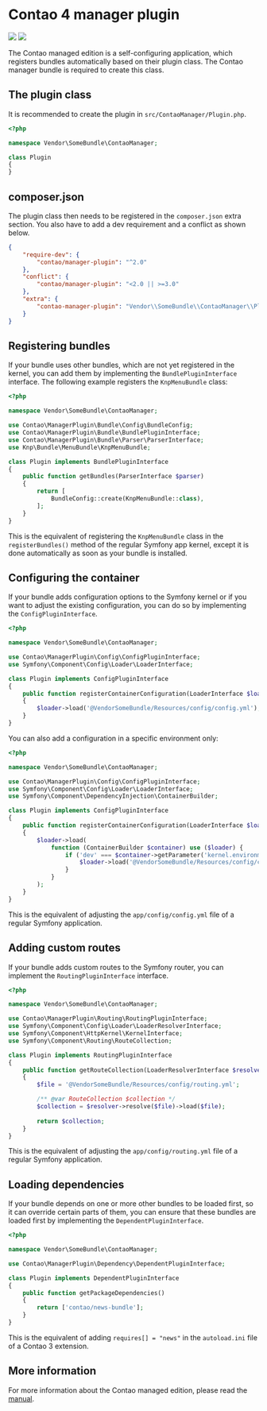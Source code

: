 Contao 4 manager plugin
=======================

[![](https://img.shields.io/travis/contao/manager-plugin/master.svg?style=flat-square)](https://travis-ci.org/contao/manager-plugin/)
[![](https://img.shields.io/coveralls/contao/manager-plugin/master.svg?style=flat-square)](https://coveralls.io/github/contao/manager-plugin)

The Contao managed edition is a self-configuring application, which registers
bundles automatically based on their plugin class. The Contao manager bundle
is required to create this class.  


The plugin class
----------------

It is recommended to create the plugin in `src/ContaoManager/Plugin.php`.

```php
<?php

namespace Vendor\SomeBundle\ContaoManager;

class Plugin
{
}
```


composer.json
-------------

The plugin class then needs to be registered in the `composer.json` extra
section. You also have to add a dev requirement and a conflict as shown below.


```json
{
    "require-dev": {
        "contao/manager-plugin": "^2.0"
    },
    "conflict": {
        "contao/manager-plugin": "<2.0 || >=3.0"
    },
    "extra": {
        "contao-manager-plugin": "Vendor\\SomeBundle\\ContaoManager\\Plugin"
    }
}
```


Registering bundles
-------------------

If your bundle uses other bundles, which are not yet registered in the kernel,
you can add them by implementing the `BundlePluginInterface` interface. The
following example registers the `KnpMenuBundle` class:

```php
<?php

namespace Vendor\SomeBundle\ContaoManager;

use Contao\ManagerPlugin\Bundle\Config\BundleConfig;
use Contao\ManagerPlugin\Bundle\BundlePluginInterface;
use Contao\ManagerPlugin\Bundle\Parser\ParserInterface;
use Knp\Bundle\MenuBundle\KnpMenuBundle;

class Plugin implements BundlePluginInterface
{
    public function getBundles(ParserInterface $parser)
    {
        return [
            BundleConfig::create(KnpMenuBundle::class),
        ];
    }
}
```

This is the equivalent of registering the `KnpMenuBundle` class in the
`registerBundles()` method of the regular Symfony app kernel, except it is done
automatically as soon as your bundle is installed.


Configuring the container
-------------------------

If your bundle adds configuration options to the Symfony kernel or if you want
to adjust the existing configuration, you can do so by implementing the
`ConfigPluginInterface`.

```php
<?php

namespace Vendor\SomeBundle\ContaoManager;

use Contao\ManagerPlugin\Config\ConfigPluginInterface;
use Symfony\Component\Config\Loader\LoaderInterface;

class Plugin implements ConfigPluginInterface
{
    public function registerContainerConfiguration(LoaderInterface $loader, array $config)
    {
        $loader->load('@VendorSomeBundle/Resources/config/config.yml');
    }
}
```

You can also add a configuration in a specific environment only:

```php
<?php

namespace Vendor\SomeBundle\ContaoManager;

use Contao\ManagerPlugin\Config\ConfigPluginInterface;
use Symfony\Component\Config\Loader\LoaderInterface;
use Symfony\Component\DependencyInjection\ContainerBuilder;

class Plugin implements ConfigPluginInterface
{
    public function registerContainerConfiguration(LoaderInterface $loader, array $config)
    {
        $loader->load(
            function (ContainerBuilder $container) use ($loader) {
                if ('dev' === $container->getParameter('kernel.environment')) {
                    $loader->load('@VendorSomeBundle/Resources/config/config_dev.yml');
                }
            }
        );
    }
}
```

This is the equivalent of adjusting the `app/config/config.yml` file of a
regular Symfony application.


Adding custom routes
--------------------

If your bundle adds custom routes to the Symfony router, you can implement the
`RoutingPluginInterface` interface.

```php
<?php

namespace Vendor\SomeBundle\ContaoManager;

use Contao\ManagerPlugin\Routing\RoutingPluginInterface;
use Symfony\Component\Config\Loader\LoaderResolverInterface;
use Symfony\Component\HttpKernel\KernelInterface;
use Symfony\Component\Routing\RouteCollection;

class Plugin implements RoutingPluginInterface
{
    public function getRouteCollection(LoaderResolverInterface $resolver, KernelInterface $kernel)
    {
        $file = '@VendorSomeBundle/Resources/config/routing.yml';

        /** @var RouteCollection $collection */
        $collection = $resolver->resolve($file)->load($file);
        
        return $collection;
    }
}
```

This is the equivalent of adjusting the `app/config/routing.yml` file of a
regular Symfony application.


Loading dependencies
--------------------

If your bundle depends on one or more other bundles to be loaded first, so it
can override certain parts of them, you can ensure that these bundles are
loaded first by implementing the `DependentPluginInterface`.

```php
<?php

namespace Vendor\SomeBundle\ContaoManager;

use Contao\ManagerPlugin\Dependency\DependentPluginInterface;

class Plugin implements DependentPluginInterface
{
    public function getPackageDependencies()
    {
        return ['contao/news-bundle'];
    }
}
```

This is the equivalent of adding `requires[] = "news"` in the `autoload.ini`
file of a Contao 3 extension.


More information
----------------

For more information about the Contao managed edition, please read the
[manual][1].


[1]: https://docs.contao.org/books/extending-contao4/managed-edition/
